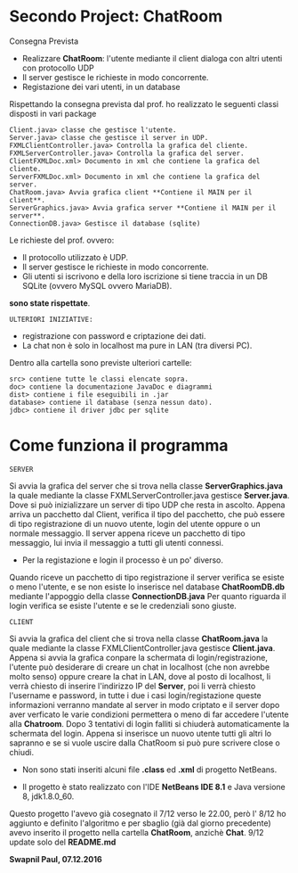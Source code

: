 # Secondo Project: ChatRoom

Consegna Prevista 
- Realizzare **ChatRoom**: l'utente mediante il client dialoga con altri utenti con protocollo UDP 
- Il server gestisce le richieste in modo concorrente.
- Registazione dei vari utenti, in un database


Rispettando la consegna prevista dal prof. ho realizzato le seguenti classi disposti in vari package
```
Client.java> classe che gestisce l'utente.
Server.java> classe che gestisce il server in UDP.
FXMLClientController.java> Controlla la grafica del cliente.
FXMLServerController.java> Controlla la grafica del server.
ClientFXMLDoc.xml> Documento in xml che contiene la grafica del cliente. 
ServerFXMLDoc.xml> Documento in xml che contiene la grafica del server. 
ChatRoom.java> Avvia grafica client **Contiene il MAIN per il client**.
ServerGraphics.java> Avvia grafica server **Contiene il MAIN per il server**.
ConnectionDB.java> Gestisce il database (sqlite)
```
Le richieste del prof. ovvero:

- Il protocollo utilizzato è UDP.
- Il server gestisce le richieste in modo concorrente.
- Gli utenti si iscrivono e della loro iscrizione si tiene traccia in un DB SQLite (ovvero MySQL ovvero MariaDB).

**sono state rispettate**.

```
ULTERIORI INIZIATIVE:
```

- registrazione con password e criptazione dei dati.
- La chat non è solo in localhost ma pure in LAN (tra diversi PC).

Dentro alla cartella sono previste ulteriori cartelle:
```
src> contiene tutte le classi elencate sopra.
doc> contiene la documentazione JavaDoc e diagrammi
dist> contiene i file eseguibili in .jar
database> contiene il database (senza nessun dato).
jdbc> contiene il driver jdbc per sqlite

```
# Come funziona il programma

```
SERVER
```
Si avvia la grafica del server che si trova nella classe **ServerGraphics.java** la quale mediante la classe FXMLServerController.java gestisce **Server.java**.
Dove si può inizializzare un server di tipo UDP che resta in ascolto. Appena arriva un pacchetto dal Client, verifica il tipo del pacchetto, che può essere di tipo registrazione di un nuovo utente, login del utente oppure o un normale messaggio. 
Il server appena riceve un pacchetto di tipo messaggio, lui invia il messaggio a tutti gli utenti connessi.

- Per la registazione e login il processo è un po' diverso.

Quando riceve un pacchetto di tipo registrazione il server verifica se esiste o meno l'utente, e se non esiste lo inserisce nel database **ChatRoomDB.db** mediante l'appoggio della classe **ConnectionDB.java**
Per quanto riguarda il login verifica se esiste l'utente e se le credenziali sono giuste.


```
CLIENT
```

Si avvia la grafica del client che si trova nella classe **ChatRoom.java** la quale mediante la classe FXMLClientController.java gestisce **Client.java**.
Appena si avvia la grafica conpare la schermata di login/registrazione, l'utente può desiderare di creare un chat in localhost (che non avrebbe molto senso) oppure creare la chat in LAN, dove al posto di localhost, li verrà chiesto di
inserire l'indirizzo IP del **Server**, poi li verrà chiesto l'username e password, in tutte i due i casi login/registazione queste informazioni verranno mandate al server in modo criptato e il server dopo aver verficato le varie condizioni permettera o meno 
di far accedere l'utente alla **Chatroom**. Dopo 3 tentativi di login falliti si chiuderà automaticamente la schermata del login. Appena si inserisce un nuovo utente tutti gli altri lo sapranno e se si vuole uscire dalla ChatRoom si può pure scrivere close o chiudi.


- Non sono stati inseriti alcuni file **.class** ed **.xml** di progetto NetBeans.

- Il progetto è stato realizzato con l'IDE **NetBeans IDE 8.1** e Java versione 8, jdk1.8.0_60.


Questo progetto l'avevo già cosegnato il 7/12 verso le 22.00, però l' 8/12 ho aggiunto e definito l'algoritmo e per sbaglio (già dal giorno precedente) avevo inserito il progetto nella cartella **ChatRoom**, anzichè **Chat**.
9/12 update solo del **README.md**


**Swapnil Paul, 07.12.2016**
